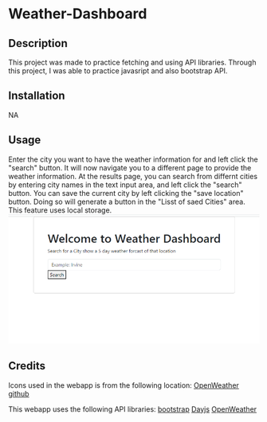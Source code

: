 # Weather-Dashboard

## Description

This project was made to practice fetching and using API libraries. Through this project, I was able to practice javasript and also bootstrap API.


## Installation

NA

## Usage

Enter the city you want to have the weather information for and left click the "search" button.
It will now navigate you to a different page to provide the weather information.
At the results page, you can search from differnt cities by entering city names in the text input area, and left click the "search" button. 
You can save the current city by left clicking the "save location" button. Doing so will generate a button in the "Lisst of saed Cities" area. This feature uses local storage.
![first search page](assets/pics/start_page.png)

## Credits

Icons used in the webapp is from the following location:
[OpenWeather github](https://github.com/CodeExplainedRepo/Weather-App-JavaScript)

This webapp uses the following API libraries:
[bootstrap](https://getbootstrap.com/)
[Dayjs](https://day.js.org/)
[OpenWeather](https://openweathermap.org/)
